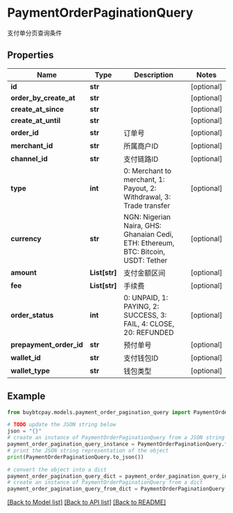 # PaymentOrderPaginationQuery

支付单分页查询条件

## Properties

Name | Type | Description | Notes
------------ | ------------- | ------------- | -------------
**id** | **str** |  | [optional] 
**order_by_create_at** | **str** |  | [optional] 
**create_at_since** | **str** |  | [optional] 
**create_at_until** | **str** |  | [optional] 
**order_id** | **str** | 订单号 | [optional] 
**merchant_id** | **str** | 所属商户ID | [optional] 
**channel_id** | **str** | 支付链路ID | [optional] 
**type** | **int** | 0: Merchant to merchant, 1: Payout, 2: Withdrawal, 3: Trade transfer | [optional] 
**currency** | **str** | NGN: Nigerian Naira, GHS: Ghanaian Cedi, ETH: Ethereum, BTC: Bitcoin, USDT: Tether | [optional] 
**amount** | **List[str]** | 支付金额区间 | [optional] 
**fee** | **List[str]** | 手续费 | [optional] 
**order_status** | **int** | 0: UNPAID, 1: PAYING, 2: SUCCESS, 3: FAIL, 4: CLOSE, 20: REFUNDED | [optional] 
**prepayment_order_id** | **str** | 预付单号 | [optional] 
**wallet_id** | **str** | 支付钱包ID | [optional] 
**wallet_type** | **str** | 钱包类型 | [optional] 

## Example

```python
from buybtcpay.models.payment_order_pagination_query import PaymentOrderPaginationQuery

# TODO update the JSON string below
json = "{}"
# create an instance of PaymentOrderPaginationQuery from a JSON string
payment_order_pagination_query_instance = PaymentOrderPaginationQuery.from_json(json)
# print the JSON string representation of the object
print(PaymentOrderPaginationQuery.to_json())

# convert the object into a dict
payment_order_pagination_query_dict = payment_order_pagination_query_instance.to_dict()
# create an instance of PaymentOrderPaginationQuery from a dict
payment_order_pagination_query_from_dict = PaymentOrderPaginationQuery.from_dict(payment_order_pagination_query_dict)
```
[[Back to Model list]](../README.md#documentation-for-models) [[Back to API list]](../README.md#documentation-for-api-endpoints) [[Back to README]](../README.md)


